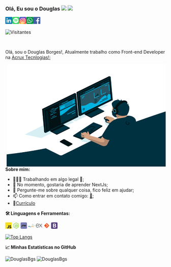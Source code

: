 ### Olá, Eu sou o Douglas <img src="https://media.giphy.com/media/hvRJCLFzcasrR4ia7z/giphy.gif" width="25px"> <img height="20" src="https://acegif.com/wp-content/uploads/2020/04/brazilian-flag-m.gif">
<p align="left">
<a href="https://www.facebook.com/talvez.douglas"><img alt="Facebook" title="Facebook" height="22" width="22" src="https://raw.githubusercontent.com/DouglasBgs/DouglasBgs/main/assets/facebook.svg"></a>

<a href="https://www.linkedin.com/in/douglas-borges-941a8217b/">
  <img align="left" alt="LinkedIN" width="22px" src="https://raw.githubusercontent.com/DouglasBgs/DouglasBgs/main/assets/linkedin.svg" />
</a>
<a href="https://open.spotify.com/user/22kfqp64baeymcs66epzdf7ma?si=9neW2SaPRHSPKc0b_vU_9g">
  <img align="left" alt="Spotify" width="22px" src="https://raw.githubusercontent.com/DouglasBgs/DouglasBgs/main/assets/spotify.svg" />
</a>
<a href="https://www.instagram.com/doga_borges/">
  <img align="left" alt="Instagram" width="22px" src="https://raw.githubusercontent.com/DouglasBgs/DouglasBgs/main/assets/instagram.svg" />
</a>
<a href="https://wa.me/5547988632328">
  <img align="left" alt="Whatsapp" width="22px" src="https://raw.githubusercontent.com/DouglasBgs/DouglasBgs/main/assets/whatsapp.svg" />
</a>
</p>

![Visitantes](https://visitor-badge.glitch.me/badge?page_id=DouglasBgs.DouglasBgs&language=pt-br)

<br />

Olá, sou o Douglas Borges!, Atualmente trabalho como Front-end Developer  na  [Acrux Tecnlogias!](http://acruxtecnologias.com.br/);

  <img align="right" alt="GIF" src="https://github.com/DouglasBgs/DouglasBgs/blob/main/assets/code.gif?raw=true" width="500" height="320" />
  
**Sobre mim:**

- 👨🏽‍💻 Trabalhando em algo legal 🤫;
- 🌱 No momento, gostaria de aprender NextJs;
- 💬 Pergunte-me sobre qualquer coisa, fico feliz em ajudar;
- 📫 Como entrar em contato comigo: [📧](mailto:borgesdoga@gmail.com);
- 📝[Currículo](https://docs.google.com/document/d/1iJZxSBHrAndBbV0nIQELpGUGbf0JDoMJ6CYkxHnkDM0/edit?usp=sharing)

**🛠 Linguagens e Ferramentas:**  

<code><img height="20" src="https://raw.githubusercontent.com/DouglasBgs/DouglasBgs/main/assets/javascript.svg"></code>
<code><img height="20" src="https://raw.githubusercontent.com/DouglasBgs/DouglasBgs/main/assets/node-js.svg"></code>
<code><img height="20" src="https://raw.githubusercontent.com/DouglasBgs/DouglasBgs/main/assets/php.svg"></code>
<code><img height="20" src="https://raw.githubusercontent.com/DouglasBgs/DouglasBgs/main/assets/mysql.svg"></code>
<code><img height="20" src="https://raw.githubusercontent.com/DouglasBgs/DouglasBgs/main/assets/express.svg"></code>
<code><img height="20" src="https://raw.githubusercontent.com/DouglasBgs/DouglasBgs/main/assets/git.svg"></code>
<code><img height="20" src="https://raw.githubusercontent.com/DouglasBgs/DouglasBgs/main/assets/bootstrap.svg"></code>

[![Top Langs](https://github-readme-stats.vercel.app/api/top-langs/?username=DouglasBgs&show_icons=true&theme=react&custom_title=Linguagens+mais+Utilizadas&locale=pt-br)](https://github.com/anuraghazra/github-readme-stats)


**📈 Minhas Estatísticas no GitHub**

<p align="left"><img width="49%" src="https://github-readme-stats.vercel.app/api/wakatime?username=logindoga&theme=react&custom_title=Estatísticas+da+semana" alt="DouglasBgs" /> 
<img width="49%" src="https://github-readme-stats.vercel.app/api?username=DouglasBgs&show_icons=true&theme=react&custom_title=Minhas+estatísticas+no+GitHub&count_private=true&include_all_commits=true&locale=pt-br" alt="DouglasBgs" />
  

  
